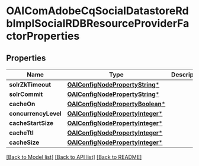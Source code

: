 # OAIComAdobeCqSocialDatastoreRdbImplSocialRDBResourceProviderFactorProperties

## Properties
Name | Type | Description | Notes
------------ | ------------- | ------------- | -------------
**solrZkTimeout** | [**OAIConfigNodePropertyString***](OAIConfigNodePropertyString.md) |  | [optional] 
**solrCommit** | [**OAIConfigNodePropertyString***](OAIConfigNodePropertyString.md) |  | [optional] 
**cacheOn** | [**OAIConfigNodePropertyBoolean***](OAIConfigNodePropertyBoolean.md) |  | [optional] 
**concurrencyLevel** | [**OAIConfigNodePropertyInteger***](OAIConfigNodePropertyInteger.md) |  | [optional] 
**cacheStartSize** | [**OAIConfigNodePropertyInteger***](OAIConfigNodePropertyInteger.md) |  | [optional] 
**cacheTtl** | [**OAIConfigNodePropertyInteger***](OAIConfigNodePropertyInteger.md) |  | [optional] 
**cacheSize** | [**OAIConfigNodePropertyInteger***](OAIConfigNodePropertyInteger.md) |  | [optional] 

[[Back to Model list]](../README.md#documentation-for-models) [[Back to API list]](../README.md#documentation-for-api-endpoints) [[Back to README]](../README.md)


